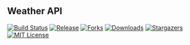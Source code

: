 ## Weather API

[![Build Status][build-shield]][build-url]
[![Release][release-shield]][release-url]
[![Forks][forks-shield]][forks-url]
[![Downloads][downloads-shield]][downloads-url]
[![Stargazers][stars-shield]][stars-url]
[![MIT License][license-shield]][license-url]


<!-- MARKDOWN LINKS & IMAGES -->
[build-shield]: https://github.com/ujjwal-upadhyay/Testing_DATA534/actions/workflows/build.yml/badge.svg
[release-shield]: https://img.shields.io/github/v/release/ujjwal-upadhyay/Testing_DATA534.svg?style=flat-square
[release-url]: https://github.com/ujjwal-upadhyay/Testing_DATA534/releases
[forks-shield]: https://img.shields.io/github/forks/ujjwal-upadhyay/Testing_DATA534.svg?style=flat-square
[forks-url]: https://github.com/ujjwal-upadhyay/Testing_DATA534/network/members
[downloads-shield]: https://img.shields.io/github/downloads/ujjwal-upadhyay/Testing_DATA534/total.svg?style=flat-square
[downloads-url]: https://github.com/ujjwal-upadhyay/Testing_DATA534
[stars-shield]: https://img.shields.io/github/stars/ujjwal-upadhyay/Testing_DATA534.svg?style=flat-square
[stars-url]: https://github.com/ujjwal-upadhyay/Testing_DATA534/stargazers
[license-shield]: https://img.shields.io/github/license/ujjwal-upadhyay/Testing_DATA534.svg?style=flat-square
[license-url]: https://github.com/ujjwal-upadhyay/Testing_DATA534/blob/master/LICENSE
[build-url]: https://github.com/ujjwal-upadhyay/Testing_DATA534/actions/workflows/build.yml

